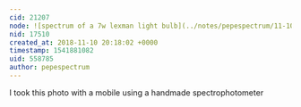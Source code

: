 ```yaml
---
cid: 21207
node: ![spectrum of a 7w lexman light bulb](../notes/pepespectrum/11-10-2018/spectrum-of-a-7w-lexman-light-bulb)
nid: 17510
created_at: 2018-11-10 20:18:02 +0000
timestamp: 1541881082
uid: 558785
author: pepespectrum
---
```


I took this photo with a mobile using a handmade spectrophotometer